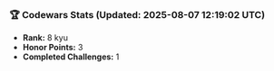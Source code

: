### 🏆 Codewars Stats (Updated: 2025-08-07 12:19:02 UTC)

- **Rank:** 8 kyu
- **Honor Points:** 3
- **Completed Challenges:** 1
